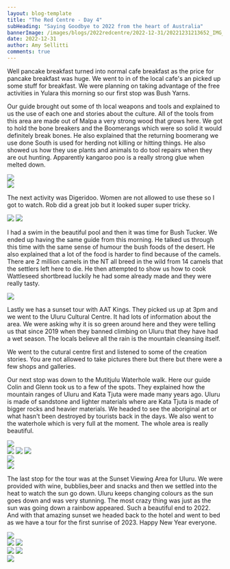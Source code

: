 ```yaml
---
layout: blog-template
title: "The Red Centre - Day 4"
subHeading: "Saying Goodbye to 2022 from the heart of Australia"
bannerImage: /images/blogs/2022redcentre/2022-12-31/20221231213652_IMG_0023.JPG_compressed.JPEG
date: 2022-12-31
author: Amy Sellitti
comments: true
---
```


Well pancake breakfast turned into normal cafe breakfast as the price for pancake breakfast was huge. We went to in of the local cafe's an picked up some stuff for breakfast. We were planning on taking advantage of the free activities in Yulara this morning so our first stop was Bush Yarns. 

Our guide brought out some of th local weapons and tools and explained to us the use of each one and stories about the culture. All of the tools from this area are made out of Malpa a very strong wood that grows here. We got to hold the bone breakers and the Boomerangs which were so solid it would definitely break bones. He also explained that the returning boomerang we use done South is used for herding not killing or hitting things. He also showed us how they use plants and animals to do tool repairs when they are out hunting. Apparently kangaroo poo is a really strong glue when melted down. 

<div class="center-image"><img src="/images/blogs/2022redcentre/2022-12-31/PXL_20221231_005002373.jpg_compressed.JPEG" /></div>
<div class="center-image"><img src="/images/blogs/2022redcentre/2022-12-31/PXL_20221231_005232086.MP.jpg_compressed.JPEG" /></div>

The next activity was Digeridoo. Women are not allowed to use  these so I got to watch. Rob did a great job but it looked super super tricky.

<div class="grid-2c">
  <img src="/images/blogs/2022redcentre/2022-12-31/PXL_20221231_013323860.jpg_compressed.JPEG"/>
  <img src="/images/blogs/2022redcentre/2022-12-31/PXL_20221231_021318307.MP.jpg_compressed.JPEG"/>
</div>

I had a swim in the beautiful pool and then it was time for Bush Tucker. We ended up having the same guide from this morning. He talked us through this time with the same sense of humour the bush foods of the desert. He also explained that a lot of the food is harder to find because of the camels. There are 2 million  camels in the NT all breed in the wild from 14 camels that the settlers left here to die. He then attempted to show us how to cook Wattleseed shortbread luckily he had some already made and they were really tasty. 

<div class="center-image"><img src="/images/blogs/2022redcentre/2022-12-31/PXL_20221231_034005703.jpg_compressed.JPEG" /></div>

Lastly we has a sunset tour with AAT Kings. They picked us up at 3pm and we went to the Uluru Cultural Centre. It had lots of information about the area. We were asking why it is so green around here and they were telling us that since 2019 when they banned climbing on Uluru that they have had a wet season. The locals believe all the rain is the mountain cleansing itself.  

We went to the cutural centre first and listened to some of the creation stories. You are not allowed to take pictures there but there but there were a few shops and galleries. 

Our next stop was down to the Mutitjulu Waterhole walk. Here our guide Colin and Glenn took us to a few of the spots. They explained how the mountain ranges of Uluru and Kata Tjuta were made many years ago. Uluru is made of sandstone and lighter materials where are Kata Tjuta is made of bigger rocks and heavier materials. We headed to see the aboriginal art or what hasn't been destroyed by tourists back in the days. We also went to the waterhole which is very full at the moment. The whole area is really beautiful. 

<div class="center-image"><img src="/images/blogs/2022redcentre/2022-12-31/20221231195450_IMG_0006-edited.JPG_compressed.JPEG" /></div>
<div class="grid-3c">
  <img src="/images/blogs/2022redcentre/2022-12-31/20221231190137_IMG_9975.JPG_compressed.JPEG"/>
  <img src="/images/blogs/2022redcentre/2022-12-31/20221231190634_IMG_9980.JPG_compressed.JPEG"/>
  <img src="/images/blogs/2022redcentre/2022-12-31/20221231192144_IMG_9985.JPG_compressed.JPEG"/>
</div>
<div class="center-image"><img src="/images/blogs/2022redcentre/2022-12-31/20221231194132_IMG_9989.JPG_compressed.JPEG" /></div>
<div class="center-image"><img src="/images/blogs/2022redcentre/2022-12-31/20221231194822_IMG_9991.JPG_compressed.JPEG" /></div>

The last stop for the tour was at the Sunset Viewing Area for Uluru. We were provided with wine, bubblies,beer and snacks and then we settled into the heat to watch the sun go down. Uluru keeps changing colours as the sun goes down and was very stunning. The most crazy thing was just as the sun was going down a rainbow appeared. Such a beautiful end to 2022. And with that amazing sunset we headed back to the hotel and went to bed as we have a tour for the first sunrise of 2023. Happy New Year everyone.

<div class="center-image"><img src="/images/blogs/2022redcentre/2022-12-31/20221231213652_IMG_0023.JPG_compressed.JPEG" /></div>
<div class="grid-2c">
  <img src="/images/blogs/2022redcentre/2022-12-31/PXL_20221231_091917782.MP.jpg_compressed.JPEG"/>
  <img src="/images/blogs/2022redcentre/2022-12-31/PXL_20221231_100150073.jpg_compressed.JPEG"/>
</div>
<div class="grid-2c">
  <img src="/images/blogs/2022redcentre/2022-12-31/PXL_20221231_100819007.MP.jpg_compressed.JPEG"/>
  <img src="/images/blogs/2022redcentre/2022-12-31/PXL_20221231_100929155.jpg_compressed.JPEG"/>
</div>
<div class="center-image"><img src="/images/blogs/2022redcentre/2022-12-31/PXL_20221231_091905113.MP.jpg_compressed.JPEG" /></div>


